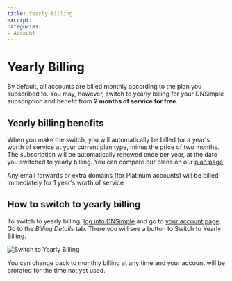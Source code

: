 ```yaml
---
title: Yearly Billing
excerpt: 
categories:
- Account
---
```


# Yearly Billing

By default, all accounts are billed monthly according to the plan you subscribed to. You may, however, switch to yearly billing for your DNSimple subscription and benefit from **2 months of service for free**.


## Yearly billing benefits

When you make the switch, you will automatically be billed for a year's worth of service at your current plan type, minus the price of two months. The subscription will be automatically renewed once per year, at the date you switched to yearly billing. You can compare our plans on our [plan page](https://dnsimple.com/plans).

Any email forwards or extra domains (for Platinum accounts) will be billed immediately for 1 year's worth of service


## How to switch to yearly billing

To switch to yearly billing, [log into DNSimple](https://dnsimple.com/login) and go to [your account page](https://dnsimple.com/account). Go to the *Billing Details* tab. There you will see a button to Switch to Yearly Billing.

![Switch to Yearly Billing](http://cl.ly/WRHg/switch-to-yearly-billing.jpg)

You can change back to monthly billing at any time and your account will be prorated for the time not yet used.
